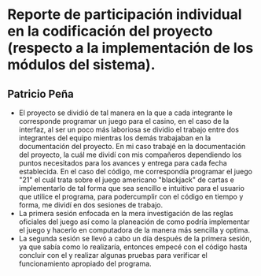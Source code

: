 # Reporte de participación individual en la codificación del proyecto (respecto a la implementación de los módulos del sistema).

## Patricio Peña
- El proyecto se dividió de tal manera en la que a cada integrante le corresponde programar un juego para el casino, en el caso de la interfaz, al ser un poco más laboriosa se dividio el trabajo entre dos integrantes del equipo mientras los demás trabajaban en la documentación del proyecto.
En mi caso trabajé en la documentación del proyecto, la cuál me dividí con mis compañeros dependiendo los puntos necesitados para los avances y entrega para cada fecha establecida.
En el caso del código, me correspondía programar el juego "21" el cuál trata sobre el juego americano "blackjack" de cartas e implementarlo de tal forma que sea sencillo e intuitivo para el usuario que utilice el programa, para podercumplir con el código en tiempo y forma, me dividí en dos sesiones de trabajo.
- La primera sesión enfocada en la mera investigación de las reglas oficiales del juego así como la planeación de como podría implementar el juego y hacerlo en computadora de la manera más sencilla y optima.
- La segunda sesión se llevó a cabo un día después de la primera sesión, ya que sabía como lo realizaría, entonces empecé con el código hasta concluir con el y realizar algunas pruebas para verificar el funcionamiento apropiado del programa.
